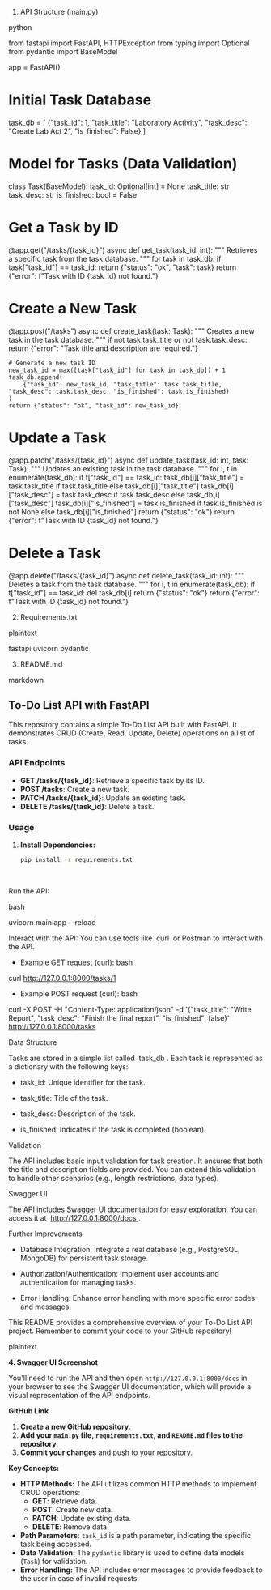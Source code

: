 
1.  API Structure (main.py)
 
python
  
from fastapi import FastAPI, HTTPException
from typing import Optional
from pydantic import BaseModel

app = FastAPI()

# Initial Task Database
task_db = [
    {"task_id": 1, "task_title": "Laboratory Activity", "task_desc": "Create Lab Act 2", "is_finished": False}
]

# Model for Tasks (Data Validation)
class Task(BaseModel):
    task_id: Optional[int] = None
    task_title: str
    task_desc: str
    is_finished: bool = False

# Get a Task by ID
@app.get("/tasks/{task_id}")
async def get_task(task_id: int):
    """
    Retrieves a specific task from the task database.
    """
    for task in task_db:
        if task["task_id"] == task_id:
            return {"status": "ok", "task": task}
    return {"error": f"Task with ID {task_id} not found."}

# Create a New Task
@app.post("/tasks")
async def create_task(task: Task):
    """
    Creates a new task in the task database.
    """
    if not task.task_title or not task.task_desc:
        return {"error": "Task title and description are required."}

    # Generate a new task ID
    new_task_id = max([task["task_id"] for task in task_db]) + 1
    task_db.append(
        {"task_id": new_task_id, "task_title": task.task_title, "task_desc": task.task_desc, "is_finished": task.is_finished}
    )
    return {"status": "ok", "task_id": new_task_id}

# Update a Task
@app.patch("/tasks/{task_id}")
async def update_task(task_id: int, task: Task):
    """
    Updates an existing task in the task database.
    """
    for i, t in enumerate(task_db):
        if t["task_id"] == task_id:
            task_db[i]["task_title"] = task.task_title if task.task_title else task_db[i]["task_title"]
            task_db[i]["task_desc"] = task.task_desc if task.task_desc else task_db[i]["task_desc"]
            task_db[i]["is_finished"] = task.is_finished if task.is_finished is not None else task_db[i]["is_finished"]
            return {"status": "ok"}
    return {"error": f"Task with ID {task_id} not found."}

# Delete a Task
@app.delete("/tasks/{task_id}")
async def delete_task(task_id: int):
    """
    Deletes a task from the task database.
    """
    for i, t in enumerate(task_db):
        if t["task_id"] == task_id:
            del task_db[i]
            return {"status": "ok"}
    return {"error": f"Task with ID {task_id} not found."}
 
 
2.  Requirements.txt
 
plaintext
  
fastapi
uvicorn
pydantic
 
 
3.  README.md
 
markdown
  
## To-Do List API with FastAPI

This repository contains a simple To-Do List API built with FastAPI. It demonstrates CRUD (Create, Read, Update, Delete) operations on a list of tasks.

### API Endpoints

* **GET /tasks/{task_id}**: Retrieve a specific task by its ID.
* **POST /tasks**: Create a new task.
* **PATCH /tasks/{task_id}**: Update an existing task.
* **DELETE /tasks/{task_id}**: Delete a task.

### Usage

1. **Install Dependencies:**
   ```bash
   pip install -r requirements.txt
 
 
Run the API:
 
bash
  
uvicorn main:app --reload
 
 
Interact with the API:
You can use tools like  curl  or Postman to interact with the API.
 
 
- Example GET request (curl):
bash
  
curl http://127.0.0.1:8000/tasks/1 
 
 
- Example POST request (curl):
bash
  
curl -X POST -H "Content-Type: application/json" -d '{"task_title": "Write Report", "task_desc": "Finish the final report", "is_finished": false}' http://127.0.0.1:8000/tasks
 
 
Data Structure
 
Tasks are stored in a simple list called  task_db . Each task is represented as a dictionary with the following keys:
 
- task_id: Unique identifier for the task.
 
- task_title: Title of the task.
 
- task_desc: Description of the task.
 
- is_finished: Indicates if the task is completed (boolean).
 
Validation
 
The API includes basic input validation for task creation. It ensures that both the title and description fields are provided. You can extend this validation to handle other scenarios (e.g., length restrictions, data types).
 
Swagger UI
 
The API includes Swagger UI documentation for easy exploration.  You can access it at  http://127.0.0.1:8000/docs .
 
Further Improvements
 
- Database Integration: Integrate a real database (e.g., PostgreSQL, MongoDB) for persistent task storage.
 
- Authorization/Authentication: Implement user accounts and authentication for managing tasks.
 
- Error Handling: Enhance error handling with more specific error codes and messages.
 
This README provides a comprehensive overview of your To-Do List API project. Remember to commit your code to your GitHub repository!
 
plaintext
  

**4.  Swagger UI Screenshot**

You'll need to run the API and then open `http://127.0.0.1:8000/docs` in your browser to see the Swagger UI documentation, which will provide a visual representation of the API endpoints.

**GitHub Link**


1. **Create a new GitHub repository**.
2. **Add your `main.py` file, `requirements.txt`, and `README.md` files to the repository**.
3. **Commit your changes** and push to your repository.

**Key Concepts:**

* **HTTP Methods:**  The API utilizes common HTTP methods to implement CRUD operations:
    * **GET**: Retrieve data.
    * **POST**: Create new data.
    * **PATCH**: Update existing data.
    * **DELETE**: Remove data.
* **Path Parameters**:  `task_id` is a path parameter, indicating the specific task being accessed.
* **Data Validation:** The `pydantic` library is used to define data models (`Task`) for validation.
* **Error Handling:** The API includes error messages to provide feedback to the user in case of invalid requests.

